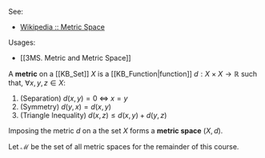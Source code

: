 See:
* [Wikipedia :: Metric Space](https://en.wikipedia.org/wiki/Metric_space)

Usages:
* [[3MS. Metric and Metric Space]]

A **metric** on a [[KB_Set]] $X$ is a [[KB_Function|function]] $d:X\times X\to \mathbb{R}$ such that, $\forall x,y,z\in X$:

1. (Separation) $d(x,y)=0~\Leftrightarrow~x=y$
2. (Symmetry) $d(y,x)=d(x,y)$
3. (Triangle Inequality) $d(x,z)\leq d(x,y)+d(y,z)$

Imposing the metric $d$ on a the set $X$ forms a **metric space** $(X,d)$. 

Let $\mathcal{M}$ be the set of all metric spaces for the remainder of this course.